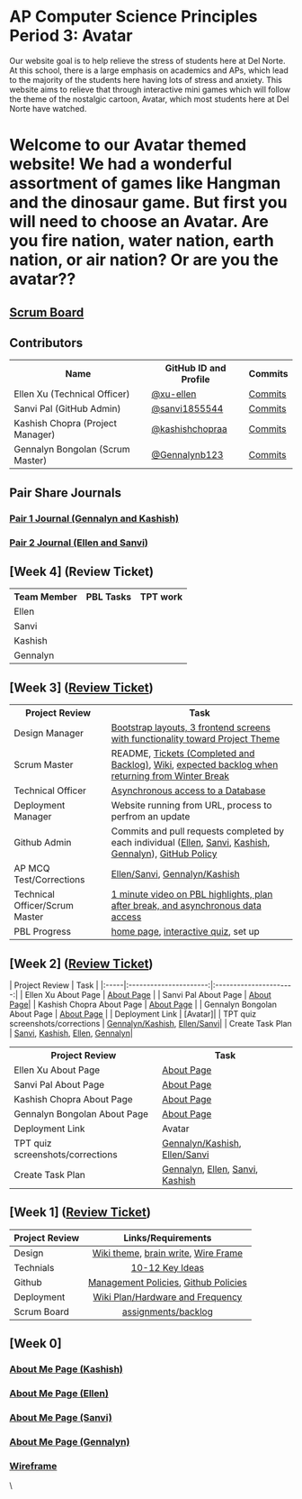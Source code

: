 # AP Computer Science Principles Period 3: Avatar
Our website goal is to help relieve the stress of students here at Del Norte. At this school, there is a large emphasis on academics and APs, which lead to the majority of the students here having lots of stress and anxiety. This website aims to relieve that through interactive mini games which will follow the theme of the nostalgic cartoon, Avatar, which most students here at Del Norte have watched.
# Welcome to our Avatar themed website! We had a wonderful assortment of games like Hangman and the dinosaur game. But first you will need to choose an Avatar. Are you fire nation, water nation, earth nation, or air nation? Or are you the avatar??
## [Scrum Board](https://github.com/sanvi1855544/p3-avatar/projects/1)


## Contributors
<table>
   <tr>
    <th>Name</th>
    <th>GitHub ID and Profile</th>
    <th>Commits</th>
   </tr>
   <tr>
    <td>Ellen Xu (Technical Officer)</td>
    <td> <a href="https://github.com/xu-ellen">@xu-ellen</a></td>
    <td><a href="https://github.com/sanvi1855544/p3-avatar/commits/main?author=xu-ellen">Commits</a></td>
  </tr>
  <tr>
    <td>Sanvi Pal (GitHub Admin)</td>
    <td> <a href="https://github.com/sanvi1855544">@sanvi1855544</a></td>
    <td><a href="https://github.com/sanvi1855544/p3-avatar/commits?author=sanvi1855544">Commits</a></td>
  </tr>
  <tr>
    <td>Kashish Chopra (Project Manager)</td>
    <td> <a href="https://github.com/kashishchopraa">@kashishchopraa</a></td>
    <td><a href="https://github.com/sanvi1855544/p3-avatar/commits?author=kashishchopraa">Commits</a></td>
  </tr>
  <tr>
    <td>Gennalyn Bongolan (Scrum Master)</td>
    <td> <a href="https://github.com/Gennalynb123">@Gennalynb123</a></td>
    <td><a href="https://github.com/sanvi1855544/p3-avatar/commits?author=Gennalynb123">Commits</a></td>
  </tr>
  
</table>


## Pair Share Journals
### [Pair 1 Journal (Gennalyn and Kashish)](https://docs.google.com/document/d/1Vq5dNQy-iN9p6DGT1PZSG1VUp3FRJ_72Pq5ppDtPAwg/edit?usp=sharing)
### [Pair 2 Journal (Ellen and Sanvi)](https://docs.google.com/document/d/1pSAqPrdru8p5v9sU7csL_tyJAvifw9apmTwlzlhcn08/edit?usp=sharing)


## [Week 4] (Review Ticket)

<table>
   <tr>
    <th>Team Member</th>
    <th>PBL Tasks</th>
    <th>TPT work</th>
   </tr>
   <tr>
    <td>Ellen </td>
    <td> </td>
    <td> </td>
  </tr>
  <tr>
    <td>Sanvi</td>
    <td> </td>
    <td> </td>
  </tr>
  <tr>
    <td>Kashish</td>
    <td> </td>
    <td> </td>
  </tr>
  <tr>
    <td>Gennalyn </td>
    <td> </td>
    <td> </td>
  </tr>
  
</table>

## [Week 3] ([Review Ticket](https://github.com/sanvi1855544/p3-avatar/issues/24))

<table>
   <tr>
    <th>Project Review</th>
    <th>Task</th>
   </tr>
   <tr>
    <td>Design Manager</td>
    <td> <a href="https://github.com/sanvi1855544/p3-avatar/issues/25">Bootstrap layouts, 3 frontend screens with functionality toward Project Theme</a></td>
  </tr>
  <tr>
    <td>Scrum Master</td>
    <td> README, <a href="https://github.com/sanvi1855544/p3-avatar/projects/1">Tickets (Completed and Backlog)</a>, <a href="https://github.com/sanvi1855544/p3-avatar/wiki">Wiki</a>, <a href="https://github.com/sanvi1855544/p3-avatar/projects/1#column-16864588">expected backlog when returning from Winter Break</a></td>
  </tr>
  <tr>
    <td>Technical Officer</td>
    <td> <a href="https://github.com/sanvi1855544/p3-avatar/issues/26">Asynchronous access to a Database</a></td>
  </tr>
  <tr>
    <td>Deployment Manager</td>
    <td>Website running from URL, process to perfrom an update</td>
  </tr>
  <tr>
    <td>Github Admin</td>
    <td>Commits and pull requests completed by each individual (<a href="https://github.com/sanvi1855544/p3-avatar/commits/main?author=xu-ellen">Ellen</a>, <a href="https://github.com/sanvi1855544/p3-avatar/commits?author=sanvi1855544">Sanvi</a>, <a href="https://github.com/sanvi1855544/p3-avatar/commits?author=kashishchopraa">Kashish</a>,  <a href="https://github.com/sanvi1855544/p3-avatar/commits?author=Gennalynb123">Gennalyn</a>), <a href="https://github.com/sanvi1855544/p3-avatar/wiki/Github-Policy">GitHub Policy</a></td>
  </tr>
  <tr>
    <td>AP MCQ Test/Corrections</td>
    <td><a href="https://docs.google.com/document/d/1pSAqPrdru8p5v9sU7csL_tyJAvifw9apmTwlzlhcn08/edit?usp=sharing">Ellen/Sanvi</a>, <a href="https://docs.google.com/document/d/1Vq5dNQy-iN9p6DGT1PZSG1VUp3FRJ_72Pq5ppDtPAwg/edit?usp=sharing">Gennalyn/Kashish</a></td>
  </tr>
  <tr>
    <td>Technical Officer/Scrum Master</td>
    <td><a href="https://www.loom.com/share/9c17256e5d8c4fb391af572cfc06559e">1 minute video on PBL highlights, plan after break, and asynchronous data access</a></td>
  </tr>
  <tr>
    <td>PBL Progress</td>
    <td><a href="https://github.com/sanvi1855544/p3-avatar/issues/10">home page</a>, <a href="https://github.com/sanvi1855544/p3-avatar/issues/13">interactive quiz</a>, set up</td>
  </tr>
  
</table>

## [Week 2] ([Review Ticket](https://github.com/sanvi1855544/p3-avatar/issues/16))
| Project Review | Task |
|:-----|:----------------------:|:----------------------:|
| Ellen Xu About Page | [About Page](https://github.com/sanvi1855544/p3-avatar/issues/2) | 
| Sanvi Pal About Page | [About Page](https://github.com/sanvi1855544/p3-avatar/issues/3)| 
| Kashish Chopra About Page | [About Page](https://github.com/sanvi1855544/p3-avatar/issues/4) |
| Gennalyn Bongolan About Page | [About Page](https://github.com/sanvi1855544/p3-avatar/issues/1) |
| Deployment Link | [Avatar]|
| TPT quiz screenshots/corrections | [Gennalyn/Kashish](https://docs.google.com/document/d/1Vq5dNQy-iN9p6DGT1PZSG1VUp3FRJ_72Pq5ppDtPAwg/edit?usp=sharing), [Ellen/Sanvi](https://docs.google.com/document/d/1pSAqPrdru8p5v9sU7csL_tyJAvifw9apmTwlzlhcn08/edit?usp=sharing)|
| Create Task Plan | [Sanvi](https://docs.google.com/document/d/1pSAqPrdru8p5v9sU7csL_tyJAvifw9apmTwlzlhcn08/edit#bookmark=id.56rkhuyb3tx8), [Kashish](https://docs.google.com/document/d/1lUqeRgP5vvp7QLuatTVv3ZAEiODlQDbyJHboeLtl2iQ/edit?usp=sharing), [Ellen](https://docs.google.com/document/d/1pSAqPrdru8p5v9sU7csL_tyJAvifw9apmTwlzlhcn08/edit#bookmark=id.56rkhuyb3tx8), [Gennalyn](https://docs.google.com/document/d/13ZNmSCC5W7jhd1W1TpFOIpgeJjYzPF5GXYxsItYlnfc/edit?usp=sharing)|

<table>
   <tr>
    <th>Project Review</th>
    <th>Task</th>
   </tr>
   <tr>
    <td>Ellen Xu About Page</td>
    <td> <a href="https://github.com/sanvi1855544/p3-avatar/issues/2">About Page</a></td>
  </tr>
   <tr>
    <td>Sanvi Pal About Page</td>
    <td> <a href="https://github.com/sanvi1855544/p3-avatar/issues/3">About Page</a></td>
  </tr>
   <tr>
    <td>Kashish Chopra About Page</td>
    <td> <a href="https://github.com/sanvi1855544/p3-avatar/issues/4">About Page</a></td>
  </tr>
   <tr>
    <td>Gennalyn Bongolan About Page</td>
    <td> <a href="https://github.com/sanvi1855544/p3-avatar/issues/1">About Page</a></td>
  </tr>
   <tr>
    <td>Deployment Link</td>
    <td> Avatar </td>
  </tr>
   <tr>
    <td>TPT quiz screenshots/corrections</td>
    <td> <a href="https://docs.google.com/document/d/1Vq5dNQy-iN9p6DGT1PZSG1VUp3FRJ_72Pq5ppDtPAwg/edit?usp=sharing">Gennalyn/Kashish</a>, <a href="https://docs.google.com/document/d/1pSAqPrdru8p5v9sU7csL_tyJAvifw9apmTwlzlhcn08/edit?usp=sharing">Ellen/Sanvi</a> </td>
  </tr>
   <tr>
    <td>Create Task Plan</td>
    <td> <a href="https://docs.google.com/document/d/13ZNmSCC5W7jhd1W1TpFOIpgeJjYzPF5GXYxsItYlnfc/edit?usp=sharing">Gennalyn</a>, <a href="https://docs.google.com/document/d/1pSAqPrdru8p5v9sU7csL_tyJAvifw9apmTwlzlhcn08/edit#bookmark=id.56rkhuyb3tx8">Ellen</a>, <a href="https://docs.google.com/document/d/1pSAqPrdru8p5v9sU7csL_tyJAvifw9apmTwlzlhcn08/edit#bookmark=id.56rkhuyb3tx8">Sanvi</a>, <a href="https://docs.google.com/document/d/1lUqeRgP5vvp7QLuatTVv3ZAEiODlQDbyJHboeLtl2iQ/edit?usp=sharing">Kashish</a> </td>
  </tr>
  
</table>

## [Week 1] ([Review Ticket](https://github.com/sanvi1855544/p3-avatar/issues/14))
| Project Review | Links/Requirements |
|:-----|:----------------------:|
| Design| [Wiki theme](https://github.com/sanvi1855544/p3-avatar/wiki/Wiki-Theme), [brain write](https://github.com/sanvi1855544/p3-avatar/wiki/Brainwrites-for-website), [Wire Frame](https://github.com/sanvi1855544/p3-avatar/issues/5) | 
| Technials| [10-12 Key Ideas](https://github.com/sanvi1855544/p3-avatar/wiki/10-to-12-Key-Ideas)| 
| Github | [Management Policies](https://github.com/sanvi1855544/p3-avatar/wiki/Management-Plan), [Github Policies](https://github.com/sanvi1855544/p3-avatar/wiki/Github-Policy) |
| Deployment| [Wiki Plan/Hardware and Frequency](https://github.com/sanvi1855544/p3-avatar/wiki/Deployment-Plan) |
| Scrum Board| [assignments/backlog](https://github.com/sanvi1855544/p3-avatar/projects/1) |

## [Week 0]
### [About Me Page (Kashish)](https://github.com/sanvi1855544/p3-avatar/issues/4)
### [About Me Page (Ellen)](https://github.com/sanvi1855544/p3-avatar/issues/2)
### [About Me Page (Sanvi)](https://github.com/sanvi1855544/p3-avatar/issues/3)
### [About Me Page (Gennalyn)](https://github.com/sanvi1855544/p3-avatar/issues/1)
### [Wireframe](https://github.com/sanvi1855544/p3-avatar/issues/5)



\

